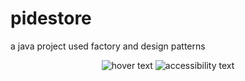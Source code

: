 # pidestore
a java project used factory and design patterns


<p align="center">
  <img src="https://hizliresim.com/DOzVo6="350" title="hover text">
  <img src="https://hizliresim.com/DOzVo6" alt="accessibility text">
</p>
